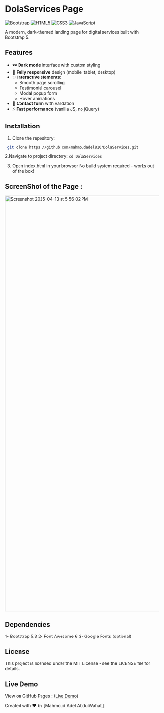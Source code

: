 # DolaServices  Page

![Bootstrap](https://img.shields.io/badge/Bootstrap-5.3.0-563d7c?logo=bootstrap)
![HTML5](https://img.shields.io/badge/HTML5-E34F26?logo=html5&logoColor=white)
![CSS3](https://img.shields.io/badge/CSS3-1572B6?logo=css3&logoColor=white)
![JavaScript](https://img.shields.io/badge/JavaScript-F7DF1E?logo=javascript&logoColor=black)

A modern, dark-themed landing page for digital services built with Bootstrap 5.


## Features

- 🕶️ **Dark mode** interface with custom styling
- 📱 **Fully responsive** design (mobile, tablet, desktop)
- ✨ **Interactive elements**:
  - Smooth page scrolling
  - Testimonial carousel
  - Modal popup form
  - Hover animations
- 📝 **Contact form** with validation
- ⚡ **Fast performance** (vanilla JS, no jQuery)

## Installation

1. Clone the repository:
  ```bash
   git clone https://github.com/mahmoudadel810/DolaServices.git
```

2.Navigate to project directory:
  ```cd DolaServices```

3. Open index.html in your browser
    No build system required - works out of the box!




## ScreenShot of the Page : 

<img width="1357" alt="Screenshot 2025-04-13 at 5 56 02 PM" src="https://github.com/user-attachments/assets/e4e85e7f-edcc-46c2-91ce-0dc87b5ed990" />







## Dependencies
1- Bootstrap 5.3
2- Font Awesome 6
3- Google Fonts (optional)


## License
This project is licensed under the MIT License - see the LICENSE file for details.

## Live Demo
View on GitHub Pages : 
([Live Demo](https://mahmoudadel810.github.io/DolaServices/))

Created with ❤️ by [Mahmoud Adel AbdulWahab]





  




